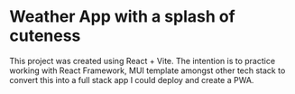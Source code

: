 # Weather App with a splash of cuteness

This project was created using React + Vite.
The intention is to practice working with React Framework, MUI template amongst other tech stack to convert this into a full stack app I could deploy and create a PWA.